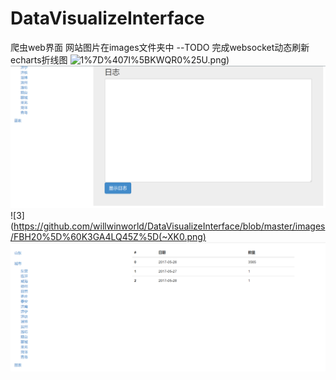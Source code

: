 # DataVisualizeInterface
爬虫web界面
网站图片在images文件夹中
--TODO 完成websocket动态刷新echarts折线图
![1](https://github.com/willwinworld/DataVisualizeInterface/blob/master/images/%5DKKU%40XYB4L)%7D%407I%5BKWQR0%25U.png)
![2](https://github.com/willwinworld/DataVisualizeInterface/blob/master/images/ILHTP2PO4M5%25V%7DP4%5BCI%7BUC3.png)
![3](https://github.com/willwinworld/DataVisualizeInterface/blob/master/images/FBH20%5D%60K3GA4LQ45Z%5D(~XK0.png)
![4](https://github.com/willwinworld/DataVisualizeInterface/blob/master/images/2DDA%40YR5EZW09R9Z%7DNT(%60)U.png)



